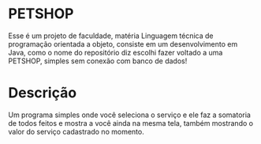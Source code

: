 # PETSHOP
Esse é um projeto de faculdade, matéria Linguagem técnica de programação orientada a objeto, consiste em um desenvolvimento em Java, como o nome do repositório diz escolhi fazer voltado a uma PETSHOP, simples sem conexão com banco de dados!

# Descrição
Um programa simples onde você seleciona o serviço e ele faz a somatoria de todos feitos e mostra a você ainda na mesma tela, também mostrando o valor do serviço cadastrado no momento.
